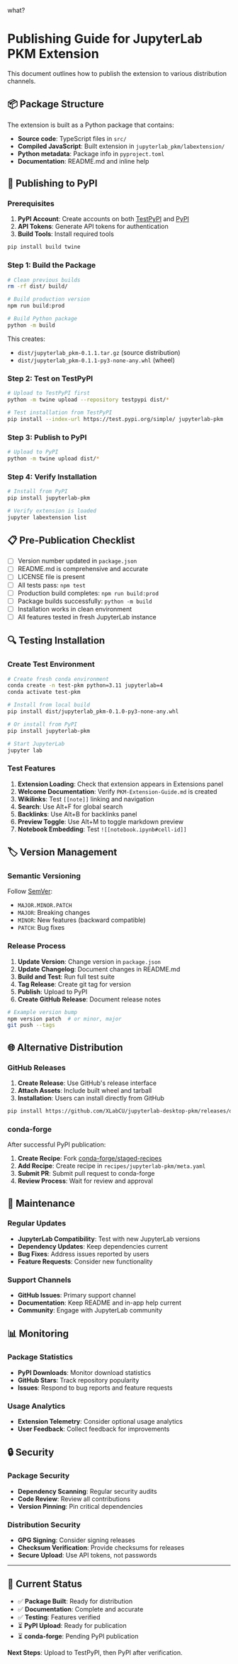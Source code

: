 what?
# Publishing Guide for JupyterLab PKM Extension

This document outlines how to publish the extension to various distribution channels.

## 📦 Package Structure

The extension is built as a Python package that contains:
- **Source code**: TypeScript files in `src/`
- **Compiled JavaScript**: Built extension in `jupyterlab_pkm/labextension/`
- **Python metadata**: Package info in `pyproject.toml`
- **Documentation**: README.md and inline help

## 🚀 Publishing to PyPI

### Prerequisites

1. **PyPI Account**: Create accounts on both [TestPyPI](https://test.pypi.org/) and [PyPI](https://pypi.org/)
2. **API Tokens**: Generate API tokens for authentication
3. **Build Tools**: Install required tools

```bash
pip install build twine
```

### Step 1: Build the Package

```bash
# Clean previous builds
rm -rf dist/ build/

# Build production version
npm run build:prod

# Build Python package
python -m build
```

This creates:
- `dist/jupyterlab_pkm-0.1.1.tar.gz` (source distribution)
- `dist/jupyterlab_pkm-0.1.1-py3-none-any.whl` (wheel)

### Step 2: Test on TestPyPI

```bash
# Upload to TestPyPI first
python -m twine upload --repository testpypi dist/*

# Test installation from TestPyPI
pip install --index-url https://test.pypi.org/simple/ jupyterlab-pkm
```

### Step 3: Publish to PyPI

```bash
# Upload to PyPI
python -m twine upload dist/*
```

### Step 4: Verify Installation

```bash
# Install from PyPI
pip install jupyterlab-pkm

# Verify extension is loaded
jupyter labextension list
```

## 📋 Pre-Publication Checklist

- [ ] Version number updated in `package.json`
- [ ] README.md is comprehensive and accurate
- [ ] LICENSE file is present
- [ ] All tests pass: `npm test`
- [ ] Production build completes: `npm run build:prod`
- [ ] Package builds successfully: `python -m build`
- [ ] Installation works in clean environment
- [ ] All features tested in fresh JupyterLab instance

## 🔍 Testing Installation

### Create Test Environment

```bash
# Create fresh conda environment
conda create -n test-pkm python=3.11 jupyterlab=4
conda activate test-pkm

# Install from local build
pip install dist/jupyterlab_pkm-0.1.0-py3-none-any.whl

# Or install from PyPI
pip install jupyterlab-pkm

# Start JupyterLab
jupyter lab
```

### Test Features

1. **Extension Loading**: Check that extension appears in Extensions panel
2. **Welcome Documentation**: Verify `PKM-Extension-Guide.md` is created
3. **Wikilinks**: Test `[[note]]` linking and navigation
4. **Search**: Use Alt+F for global search
5. **Backlinks**: Use Alt+B for backlinks panel
6. **Preview Toggle**: Use Alt+M to toggle markdown preview
7. **Notebook Embedding**: Test `![[notebook.ipynb#cell-id]]`

## 🏷️ Version Management

### Semantic Versioning

Follow [SemVer](https://semver.org/):
- `MAJOR.MINOR.PATCH`
- `MAJOR`: Breaking changes
- `MINOR`: New features (backward compatible)
- `PATCH`: Bug fixes

### Release Process

1. **Update Version**: Change version in `package.json`
2. **Update Changelog**: Document changes in README.md
3. **Build and Test**: Run full test suite
4. **Tag Release**: Create git tag for version
5. **Publish**: Upload to PyPI
6. **Create GitHub Release**: Document release notes

```bash
# Example version bump
npm version patch  # or minor, major
git push --tags
```

## 🌐 Alternative Distribution

### GitHub Releases

1. **Create Release**: Use GitHub's release interface
2. **Attach Assets**: Include built wheel and tarball
3. **Installation**: Users can install directly from GitHub

```bash
pip install https://github.com/XLabCU/jupyterlab-desktop-pkm/releases/download/v0.1.0/jupyterlab_pkm-0.1.0-py3-none-any.whl
```

### conda-forge

After successful PyPI publication:

1. **Create Recipe**: Fork [conda-forge/staged-recipes](https://github.com/conda-forge/staged-recipes)
2. **Add Recipe**: Create recipe in `recipes/jupyterlab-pkm/meta.yaml`
3. **Submit PR**: Submit pull request to conda-forge
4. **Review Process**: Wait for review and approval

## 🔧 Maintenance

### Regular Updates

- **JupyterLab Compatibility**: Test with new JupyterLab versions
- **Dependency Updates**: Keep dependencies current
- **Bug Fixes**: Address issues reported by users
- **Feature Requests**: Consider new functionality

### Support Channels

- **GitHub Issues**: Primary support channel
- **Documentation**: Keep README and in-app help current
- **Community**: Engage with JupyterLab community

## 📊 Monitoring

### Package Statistics

- **PyPI Downloads**: Monitor download statistics
- **GitHub Stars**: Track repository popularity  
- **Issues**: Respond to bug reports and feature requests

### Usage Analytics

- **Extension Telemetry**: Consider optional usage analytics
- **User Feedback**: Collect feedback for improvements

## 🔒 Security

### Package Security

- **Dependency Scanning**: Regular security audits
- **Code Review**: Review all contributions
- **Version Pinning**: Pin critical dependencies

### Distribution Security

- **GPG Signing**: Consider signing releases
- **Checksum Verification**: Provide checksums for releases
- **Secure Upload**: Use API tokens, not passwords

---

## 📝 Current Status

- ✅ **Package Built**: Ready for distribution
- ✅ **Documentation**: Complete and accurate
- ✅ **Testing**: Features verified
- ⏳ **PyPI Upload**: Ready for publication
- ⏳ **conda-forge**: Pending PyPI publication

**Next Steps**: Upload to TestPyPI, then PyPI after verification.